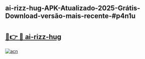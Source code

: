 ## ai-rizz-hug-APK-Atualizado-2025-Grátis-Download-versão-mais-recente-#p4n1u

# <h2><a href="https://ainizakaria.my?title=ai-rizz-hug&ref=20M">🔗👉 🔴 ai-rizz-hug</a></h2>

[![acn](https://github.com/user-attachments/assets/0f9c940e-d8b0-45ae-aac7-cd30a18b3e1c)](https://ainizakaria.my?title=ai-rizz-hug&ref=20M)


